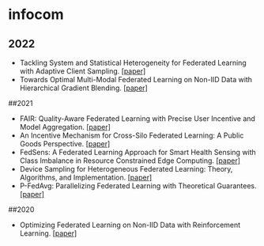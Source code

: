 # infocom
## 2022
+ Tackling System and Statistical Heterogeneity for Federated Learning with Adaptive Client Sampling. [[paper]](https://ieeexplore.ieee.org/document/9796935)
+ Towards Optimal Multi-Modal Federated Learning on Non-IID Data with Hierarchical Gradient Blending. [[paper]](https://ieeexplore.ieee.org/document/9796724)

##2021
+ FAIR: Quality-Aware Federated Learning with Precise User Incentive and Model Aggregation.  [[paper]](https://ieeexplore.ieee.org/document/9488743)
+ An Incentive Mechanism for Cross-Silo Federated Learning: A Public Goods Perspective.  [[paper]](https://ieeexplore.ieee.org/document/9488705)
+ FedSens: A Federated Learning Approach for Smart Health Sensing with Class Imbalance in Resource Constrained Edge Computing.  [[paper]](https://ieeexplore.ieee.org/document/9488776)
+ Device Sampling for Heterogeneous Federated Learning: Theory, Algorithms, and Implementation. [[paper]](https://ieeexplore.ieee.org/document/9488906)
+ P-FedAvg: Parallelizing Federated Learning with Theoretical Guarantees. [[paper]](https://ieeexplore.ieee.org/document/9488877)

##2020
+ Optimizing Federated Learning on Non-IID Data with Reinforcement Learning.  [[paper]](https://ieeexplore.ieee.org/document/9155494)
